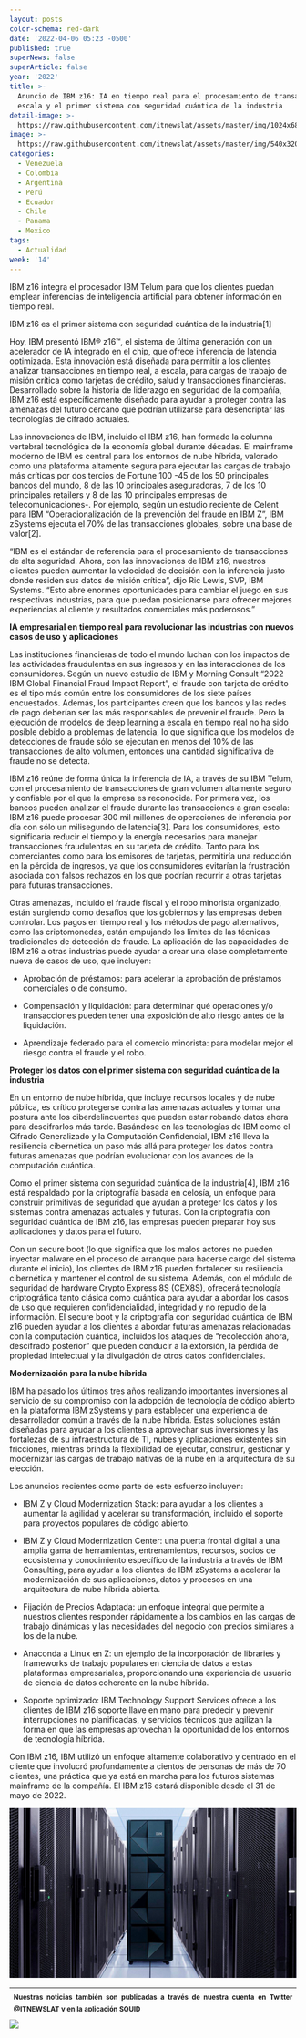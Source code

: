 ```yaml
---
layout: posts
color-schema: red-dark
date: '2022-04-06 05:23 -0500'
published: true
superNews: false
superArticle: false
year: '2022'
title: >-
  Anuncio de IBM z16: IA en tiempo real para el procesamiento de transacciones a
  escala y el primer sistema con seguridad cuántica de la industria
detail-image: >-
  https://raw.githubusercontent.com/itnewslat/assets/master/img/1024x680/rack-ibm-g.jpg
image: >-
  https://raw.githubusercontent.com/itnewslat/assets/master/img/540x320/rack-ibm-p.jpg
categories:
  - Venezuela
  - Colombia
  - Argentina
  - Perú
  - Ecuador
  - Chile
  - Panama
  - Mexico
tags:
  - Actualidad
week: '14'
---
```

IBM z16 integra el procesador IBM Telum para que los clientes puedan emplear inferencias de inteligencia artificial para obtener información en tiempo real.
 
IBM z16 es el primer sistema con seguridad cuántica de la industria[1]
 
Hoy, IBM presentó IBM® z16™, el sistema de última generación con un acelerador de IA integrado en el chip, que ofrece inferencia de latencia optimizada. Esta innovación está diseñada para permitir a los clientes analizar transacciones en tiempo real, a escala, para cargas de trabajo de misión crítica como tarjetas de crédito, salud y transacciones financieras. Desarrollado sobre la historia de liderazgo en seguridad de la compañía, IBM z16 está específicamente diseñado para ayudar a proteger contra las amenazas del futuro cercano que podrían utilizarse para desencriptar las tecnologías de cifrado actuales.
 
Las innovaciones de IBM, incluido el IBM z16, han formado la columna vertebral tecnológica de la economía global durante décadas. El mainframe moderno de IBM es central para los entornos de nube híbrida, valorado como una plataforma altamente segura para ejecutar las cargas de trabajo más críticas por dos tercios de Fortune 100 -45 de los 50 principales bancos del mundo, 8 de las 10 principales aseguradoras, 7 de los 10 principales retailers y 8 de las 10 principales empresas de telecomunicaciones-. Por ejemplo, según un estudio reciente de Celent para IBM “Operacionalización de la prevención del fraude en IBM Z”, IBM zSystems ejecuta el 70% de las transacciones globales, sobre una base de valor[2].
 
“IBM es el estándar de referencia para el procesamiento de transacciones de alta seguridad. Ahora, con las innovaciones de IBM z16, nuestros clientes pueden aumentar la velocidad de decisión con la inferencia justo donde residen sus datos de misión crítica”, dijo Ric Lewis, SVP, IBM Systems. “Esto abre enormes oportunidades para cambiar el juego en sus respectivas industrias, para que puedan posicionarse para ofrecer mejores experiencias al cliente y resultados comerciales más poderosos.”
 
**IA empresarial en tiempo real para revolucionar las industrias con nuevos casos de uso y aplicaciones**
 
Las instituciones financieras de todo el mundo luchan con los impactos de las actividades fraudulentas en sus ingresos y en las interacciones de los consumidores. Según un nuevo estudio de IBM y Morning Consult “2022 IBM Global Financial Fraud Impact Report”, el fraude con tarjeta de crédito es el tipo más común entre los consumidores de los siete países encuestados. Además, los participantes creen que los bancos y las redes de pago deberían ser las más responsables de prevenir el fraude. Pero la ejecución de modelos de deep learning a escala en tiempo real no ha sido posible debido a problemas de latencia, lo que significa que los modelos de detecciones de fraude sólo se ejecutan en menos del 10% de las transacciones de alto volumen, entonces una cantidad significativa de fraude no se detecta.
 
IBM z16 reúne de forma única la inferencia de IA, a través de su IBM Telum, con el procesamiento de transacciones de gran volumen altamente seguro y confiable por el que la empresa es reconocida. Por primera vez, los bancos pueden analizar el fraude durante las transacciones a gran escala: IBM z16 puede procesar 300 mil millones de operaciones de inferencia por día con sólo un milisegundo de latencia[3]. Para los consumidores, esto significaría reducir el tiempo y la energía necesarios para manejar transacciones fraudulentas en su tarjeta de crédito. Tanto para los comerciantes como para los emisores de tarjetas, permitiría una reducción en la pérdida de ingresos, ya que los consumidores evitarían la frustración asociada con falsos rechazos en los que podrían recurrir a otras tarjetas para futuras transacciones.
 
Otras amenazas, incluido el fraude fiscal y el robo minorista organizado, están surgiendo como desafíos que los gobiernos y las empresas deben controlar. Los pagos en tiempo real y los métodos de pago alternativos, como las criptomonedas, están empujando los límites de las técnicas tradicionales de detección de fraude. La aplicación de las capacidades de IBM z16 a otras industrias puede ayudar a crear una clase completamente nueva de casos de uso, que incluyen:
 
- Aprobación de préstamos: para acelerar la aprobación de préstamos comerciales o de consumo.

- Compensación y liquidación: para determinar qué operaciones y/o transacciones pueden tener una exposición de alto riesgo antes de la liquidación.

- Aprendizaje federado para el comercio minorista: para modelar mejor el riesgo contra el fraude y el robo.

**Proteger los datos con el primer sistema con seguridad cuántica de la industria**

En un entorno de nube híbrida, que incluye recursos locales y de nube pública, es crítico protegerse contra las amenazas actuales y tomar una postura ante los ciberdelincuentes que pueden estar robando datos ahora para descifrarlos más tarde. Basándose en las tecnologías de IBM como el Cifrado Generalizado y la Computación Confidencial, IBM z16 lleva la resiliencia cibernética un paso más allá para proteger los datos contra futuras amenazas que podrían evolucionar con los avances de la computación cuántica. 
 
Como el primer sistema con seguridad cuántica de la industria[4], IBM z16 está respaldado por la criptografía basada en celosía, un enfoque para construir primitivas de seguridad que ayudan a proteger los datos y los sistemas contra amenazas actuales y futuras. Con la criptografía con seguridad cuántica de IBM z16, las empresas pueden preparar hoy sus aplicaciones y datos para el futuro.
 
Con un secure boot (lo que significa que los malos actores no pueden inyectar malware en el proceso de arranque para hacerse cargo del sistema durante el inicio), los clientes de IBM z16 pueden fortalecer su resiliencia cibernética y mantener el control de su sistema. Además, con el módulo de seguridad de hardware Crypto Express 8S (CEX8S), ofrecerá tecnología criptográfica tanto clásica como cuántica para ayudar a abordar los casos de uso que requieren confidencialidad, integridad y no repudio de la información. El secure boot y la criptografía con seguridad cuántica de IBM z16 pueden ayudar a los clientes a abordar futuras amenazas relacionadas con la computación cuántica, incluidos los ataques de “recolección ahora, descifrado posterior” que pueden conducir a la extorsión, la pérdida de propiedad intelectual y la divulgación de otros datos confidenciales.
 
**Modernización para la nube híbrida**
 
IBM ha pasado los últimos tres años realizando importantes inversiones al servicio de su compromiso con la adopción de tecnología de código abierto en la plataforma IBM zSystems y para establecer una experiencia de desarrollador común a través de la nube híbrida. Estas soluciones están diseñadas para ayudar a los clientes a aprovechar sus inversiones y las fortalezas de su infraestructura de TI, nubes y aplicaciones existentes sin fricciones, mientras brinda la flexibilidad de ejecutar, construir, gestionar y modernizar las cargas de trabajo nativas de la nube en la arquitectura de su elección.
 
Los anuncios recientes como parte de este esfuerzo incluyen:
 
- IBM Z y Cloud Modernization Stack: para ayudar a los clientes a aumentar la agilidad y acelerar su transformación, incluido el soporte para proyectos populares de código abierto.

- IBM Z y Cloud Modernization Center: una puerta frontal digital a una amplia gama de herramientas, entrenamientos, recursos, socios de ecosistema y conocimiento específico de la industria a través de IBM Consulting, para ayudar a los clientes de IBM zSystems a acelerar la modernización de sus aplicaciones, datos y procesos en una arquitectura de nube híbrida abierta.

- Fijación de Precios Adaptada: un enfoque integral que permite a nuestros clientes responder rápidamente a los cambios en las cargas de trabajo dinámicas y las necesidades del negocio con precios similares a los de la nube.

- Anaconda a Linux en Z: un ejemplo de la incorporación de libraries y frameworks de trabajo populares en ciencia de datos a estas plataformas empresariales, proporcionando una experiencia de usuario de ciencia de datos coherente en la nube híbrida.

- Soporte optimizado: IBM Technology Support Services ofrece a los clientes de IBM z16 soporte llave en mano para predecir y prevenir interrupciones no planificadas, y servicios técnicos que agilizan la forma en que las empresas aprovechan la oportunidad de los entornos de tecnología híbrida.

 
Con IBM z16, IBM utilizó un enfoque altamente colaborativo y centrado en el cliente que involucró profundamente a cientos de personas de más de 70 clientes, una práctica que ya está en marcha para los futuros sistemas mainframe de la compañía. El IBM z16 estará disponible desde el 31 de mayo de 2022.

![](https://raw.githubusercontent.com/itnewslat/assets/master/img/540x320/rack-ibm-p.jpg)

<table style="height: 42px;" width="569">
<tbody>
<tr>
<td style="text-align: justify;"><sub><strong>Nuestras noticias también son publicadas a través de nuestra cuenta en Twitter <a href="https://twitter.com/itnewslat?lang=es">@ITNEWSLAT</a> y en la aplicación <a href="https://squidapp.co/en/">SQUID</a></strong></sub></td>
</tr>
</tbody>
</table>

<img src="https://tracker.metricool.com/c3po.jpg?hash=56f88a41e39ab42c063cc51676587a04"/>